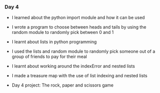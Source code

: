 ### Day 4

- I learned about the python import module and how it can be used

- I wrote a program to choose between heads and tails by using
the random module to randomly pick between 0 and 1

- I learnt about lists in python programming

- I used the lists and random module to randomly pick someone out of 
a group of friends to pay for their meal

- I learnt about working around the indexError and 
nested lists

- I made a treasure map with the use of list indexing and nested lists

- Day 4 project: The rock, paper and scissors game